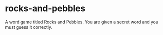 # rocks-and-pebbles
A word game titled Rocks and Pebbles. You are given a secret word and you must guess it correctly. 
